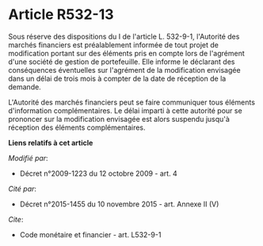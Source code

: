 # Article R532-13

Sous réserve des dispositions du I de l'article L. 532-9-1, l'Autorité des marchés financiers est préalablement informée de
tout projet de modification portant sur des éléments pris en compte lors de l'agrément d'une société de gestion de
portefeuille. Elle informe le déclarant des conséquences éventuelles sur l'agrément de la modification envisagée dans un
délai de trois mois à compter de la date de réception de la demande.

L'Autorité des marchés financiers peut se faire communiquer tous éléments d'information complémentaires. Le délai imparti à
cette autorité pour se prononcer sur la modification envisagée est alors suspendu jusqu'à réception des éléments
complémentaires.

**Liens relatifs à cet article**

_Modifié par_:

  - Décret n°2009-1223 du 12 octobre 2009 - art. 4

_Cité par_:

  - Décret n°2015-1455 du 10 novembre 2015 - art. Annexe II (V)

_Cite_:

  - Code monétaire et financier - art. L532-9-1
